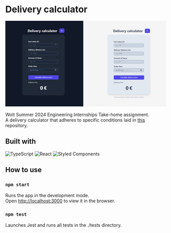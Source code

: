 # Delivery calculator
![image](./assets/calculator.png)

Wolt Summer 2024 Engineering Internships Take-home assignment. </br>
A delivery calculator that adheres to specific conditions laid in [this](https://github.com/woltapp/engineering-internship-2024?tab=readme-ov-file#specification) repository.

## Built with
![TypeScript](https://img.shields.io/badge/typescript-%23007ACC.svg?style=for-the-badge&logo=typescript&logoColor=white)
![React](https://img.shields.io/badge/react-%2320232a.svg?style=for-the-badge&logo=react&logoColor=%2361DAFB)
![Styled Components](https://img.shields.io/badge/styled--components-DB7093?style=for-the-badge&logo=styled-components&logoColor=white)


## How to use
### `npm start`

Runs the app in the development mode.\
Open [http://localhost:3000](http://localhost:3000) to view it in the browser.

### `npm test`

Launches Jest and runs all tests in the ./tests directory.
